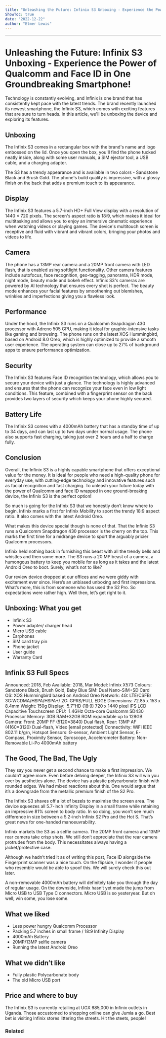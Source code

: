 ```yaml
---
title: "Unleashing the Future: Infinix S3 Unboxing - Experience the Power of Qualcomm and Face ID in One Groundbreaking Smartphone!"
ShowToc: true 
date: "2022-12-22"
author: "Elmer Lewis"
---
```

*****
# Unleashing the Future: Infinix S3 Unboxing - Experience the Power of Qualcomm and Face ID in One Groundbreaking Smartphone!

Technology is constantly evolving, and Infinix is one brand that has consistently kept pace with the latest trends. The brand recently launched its newest smartphone, the Infinix S3, which comes with exciting features that are sure to turn heads. In this article, we'll be unboxing the device and exploring its features.

## Unboxing

The Infinix S3 comes in a rectangular box with the brand's name and logo embossed on the lid. Once you open the box, you'll find the phone tucked neatly inside, along with some user manuals, a SIM ejector tool, a USB cable, and a charging adapter. 

The S3 has a trendy appearance and is available in two colors - Sandstone Black and Brush Gold. The phone's build quality is impressive, with a glossy finish on the back that adds a premium touch to its appearance. 

## Display

The Infinix S3 features a 5.7-inch HD+ Full View display with a resolution of 1440 × 720 pixels. The screen's aspect ratio is 18:9, which makes it ideal for multitasking and allows you to enjoy an immersive cinematic experience when watching videos or playing games. The device's multitouch screen is receptive and fluid with vibrant and vibrant colors, bringing your photos and videos to life.

## Camera

The phone has a 13MP rear camera and a 20MP front camera with LED flash, that is enabled using softlight functionality. Other camera features include autofocus, face recognition, geo-tagging, panorama, HDR mode, night mode, beauty mode and bokeh effect. Infinix S3's cameras are powered by AI technology that ensures every shot is perfect. The beauty mode enhances your facial features by smoothening out blemishes, wrinkles and imperfections giving you a flawless look.

## Performance

Under the hood, the Infinix S3 runs on a Qualcomm Snapdragon 430 processor with Adreno 505 GPU, making it ideal for graphic-intensive tasks like gaming and browsing. The phone runs on the latest XOS Hummingbird, based on Android 8.0 Oreo, which is highly optimized to provide a smooth user experience. The operating system can close up to 27% of background apps to ensure performance optimization.

## Security

The Infinix S3 features Face ID recognition technology, which allows you to secure your device with just a glance. The technology is highly advanced and ensures that the phone can recognize your face even in low light conditions. This feature, combined with a fingerprint sensor on the back provides two layers of security which keeps your phone highly secured.

## Battery Life

The Infinix S3 comes with a 4000mAh battery that has a standby time of up to 34 days, and can last up to two days under normal usage. The phone also supports fast charging, taking just over 2 hours and a half to charge fully.

## Conclusion

Overall, the Infinix S3 is a highly capable smartphone that offers exceptional value for the money. It is ideal for people who need a high-quality phone for everyday use, with cutting-edge technology and innovative features such as facial recognition and fast charging. To unleash your future today with the power of Qualcomm and face ID wrapped in one ground-breaking device, the Infinix S3 is the perfect option!


So much is going for the Infinix S3 that we honestly don’t know where to begin. Infinix marks a first for Infinix Mobility to sport the trendy 18:9 aspect ratio. It also comes with the latest Android Oreo.
 
What makes this device special though is none of that. That the Infinix S3 runs a Qualcomm Snapdragon 430 processor is the cherry on the top. This marks the first time for a midrange device to sport the arguably pricier Qualcomm processors.
 
Infinix held nothing back in furnishing this beast with all the trendy bells and whistles and then some more. The S3 runs a 20 MP beast of a camera, a humongous battery to keep you mobile for as long as it takes and the latest Android Oreo to boot. Surely, what’s not to like?
 
Our review device dropped at our offices and we were giddy with excitement ever since. Here’s an unbiased unboxing and first impressions. What’s more, this is from someone who has used the S2 Pro. So expectations were rather high. Well then, let’s get right to it.
 
## Unboxing: What you get
 

 
- Infinix S3
 - Power adapter/ charger head
 - Micro USB cable
 - Earphones
 - SIM card tray pin
 - Phone jacket
 - User guide
 - Warranty Card

 
## Infinix S3 Full Specs
 
Announced: 2018, Feb
Available: 2018, Mar
Model: Infinix X573
Colours: Sandstone Black, Brush Gold, Baby Blue
SIM: Dual Nano-SIM+SD Card
OS: XOS Hummingbird based on Android Oreo
Network: 4G: LTE/CSFB/ 3G:WCDMA/HSPA/HSPA+/ 2G: GPRS/FULL EDGE
Dimensions: 72.85 x 153 x 8.4mm
Weight: 150g
Display:  5.7″HD (18:9) 720 x 1440 pixel IPS LCD Capacitive Touchscreen
CPU:  1.4GHz Octa-core Qualcomm SD430 Processor
Memory: 3GB RAM+32GB ROM expandable up to 128GB
Camera: Front: 20MP FF (5120×3840) Dual flash, Rear: 13MP AF (4160×3120) Dual-flash, Video [email protected]
Connectivity: WiFi IEEE 802.11 b/g/n, Hotspot
Sensors: G-sensor, Ambient Light Sensor, E-Compass, Proximity Sensor, Gyroscope, Accelerometer
Battery: Non-Removable Li-Po 4000mAh battery
 
## The Good, The Bad, The Ugly
 
They say you never get a second chance to make a first impression. We couldn’t agree more. Even before delving deeper, the Infinix S3 will win you over by aesthetics alone. The device has a plastic polycarbonate finish with rounded edges. We had mixed reactions about this. One would argue that it’s a downgrade from the metallic premium finish of the S2 Pro.
 
The Infinix S3 shaves off a lot of bezels to maximise the screen area. The device squeezes all 5.7-inch Infinity Display in a small frame while retaining an impressive 81% screen to body ratio. In so doing, you won’t see much difference in size between a 5.2-inch Infinix S2 Pro and the Hot S. That’s great news for one-handed manoeuvrability.
 
Infinix markets the S3 as a selfie camera. The 20MP front camera and 13MP rear camera take crisp shots. We still don’t appreciate that the rear camera protrudes from the body. This necessitates always having a jacket/protective case.
 
Although we hadn’t tried it as of writing this post, Face ID alongside the Fingerprint scanner was a nice touch. On the flipside, I wonder if people who resemble would be able to spoof this. We will surely check this out later.
 
A non-removable 4000mAh battery will definitely take you through the day of regular usage. On the downside, Infinix hasn’t yet made the jump from Micro USB to USB Type C connectors. Micro USB is so yesteryear. But oh well, win some, you lose some.
 
## What we liked
 
- Less power hungry Qualcomm Processor
 - Packing 5.7 inches in small frame / 18:9 Infinity Display
 - 4000mAh Battery
 - 20MP/13MP selfie camera
 - Running the latest Android Oreo

 
## What we didn’t like
 
- Fully plastic Polycarbonate body
 - The old Micro USB port

 
## Price and where to buy
 
The Infinix S3 is currently retailing at UGX 685,000 in Infinix outlets in Uganda. Those accustomed to shopping online can give Jumia a go. Best bet is visiting Infinix stores littering the streets. Hit the steets, people!
 
### Related



